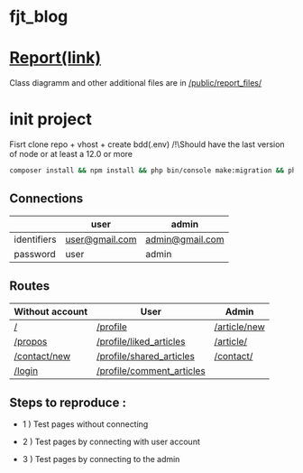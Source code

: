 # fjt_blog

# [Report(link)](https://docs.google.com/document/d/1cCGVpjxGDtKQDu-Muiq8BVfK6UllhJbDCEEcH2SbcU4/edit?usp=sharing)
Class diagramm and other additional files are in [/public/report_files/](https://github.com/ThanhMary/fjt_blog/tree/main/public/report_files)

# init project
Fisrt clone repo + vhost + create bdd(.env)
/!\Should have the last version of node or at least a 12.0 or more
```bash
composer install && npm install && php bin/console make:migration && php bin/console doctrine:migration:migrate && php bin/console doctrine:fixtures:load && npm run build
```

## Connections

|| user   | admin |
| ------------- | ------------- | ------------- |
| identifiers |  user@gmail.com |admin@gmail.com |
| password | user  | admin |

## Routes

| Without account                                 |      User     |        Admin  |
| -------------                                 | ------------- |------------- |
| [/](http://blog.com/) | [/profile](http://blog.com/profile) |[/article/new](http://blog.com/article/new) |
| [/propos](http://blog.com/propos) |[/profile/liked_articles](http://blog.com/profile/liked_articles) |[/article/](http://blog.com/article) |
| [/contact/new](http://blog.com/contact/new) | [/profile/shared_articles](http://blog.com/profile/shared_article) | [/contact/](http://blog.com/contact) |
| [/login](http://blog.com/login) | [/profile/comment_articles](http://blog.com/profile/comment_articles) | |

## Steps to reproduce :

- 1 )
Test pages without connecting

- 2 )
Test pages by connecting with user account

- 3 )
Test pages by connecting to the admin
